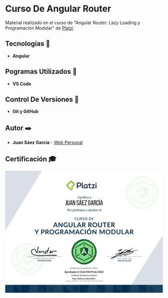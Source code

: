 # Curso De Angular Router

Material realizado en el curso de "Angular Router: Lazy Loading y Programación Modular" de [Platzi](https://platzi.com/p/JuamBer/curso/2487-angular-modular/diploma/detalle/)

## Tecnologías 🚀

* **Angular**  

## Pogramas Utilizados 📌

* **VS Code**

## Control De Versiones 📌

* **Git y GitHub**

## Autor ✒️

* **Juan Sáez García** -  [Web Personal](https://juamber.com)

## Certificación 🎓

![Certificación](https://github.com/JuamBer/Platzi-CursoAngularRouter/blob/master/img-licencia/diploma-angular-modular.jpg)

